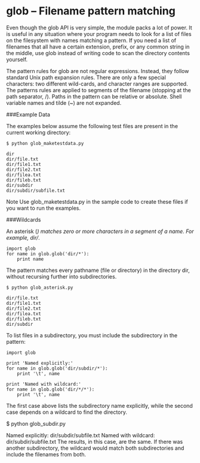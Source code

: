 # glob – Filename pattern matching

Even though the glob API is very simple, the module packs a lot of power. It is useful in any situation where your program needs to look for a list of files on the filesystem with names matching a pattern. If you need a list of filenames that all have a certain extension, prefix, or any common string in the middle, use glob instead of writing code to scan the directory contents yourself.

The pattern rules for glob are not regular expressions. Instead, they follow standard Unix path expansion rules. There are only a few special characters: two different wild-cards, and character ranges are supported. The patterns rules are applied to segments of the filename (stopping at the path separator, /). Paths in the pattern can be relative or absolute. Shell variable names and tilde (~) are not expanded.

###Example Data

The examples below assume the following test files are present in the current working directory:
```
$ python glob_maketestdata.py

dir
dir/file.txt
dir/file1.txt
dir/file2.txt
dir/filea.txt
dir/fileb.txt
dir/subdir
dir/subdir/subfile.txt
```

Note Use glob_maketestdata.py in the sample code to create these files if you want to run the examples.

###Wildcards

An asterisk (*) matches zero or more characters in a segment of a name. For example, dir/*.
```
import glob
for name in glob.glob('dir/*'):
    print name
```

The pattern matches every pathname (file or directory) in the directory dir, without recursing further into subdirectories.
```
$ python glob_asterisk.py

dir/file.txt
dir/file1.txt
dir/file2.txt
dir/filea.txt
dir/fileb.txt
dir/subdir
```

To list files in a subdirectory, you must include the subdirectory in the pattern:
```
import glob

print 'Named explicitly:'
for name in glob.glob('dir/subdir/*'):
    print '\t', name

print 'Named with wildcard:'
for name in glob.glob('dir/*/*'):
    print '\t', name
```

The first case above lists the subdirectory name explicitly, while the second case depends on a wildcard to find the directory.

$ python glob_subdir.py

Named explicitly:
        dir/subdir/subfile.txt
Named with wildcard:
        dir/subdir/subfile.txt
The results, in this case, are the same. If there was another subdirectory, the wildcard would match both subdirectories and include the filenames from both.

